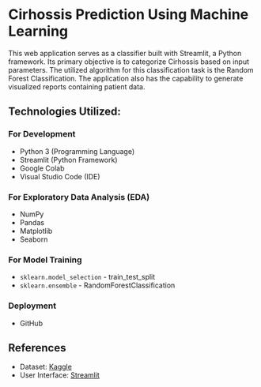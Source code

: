 # **Cirhossis Prediction Using Machine Learning**

This web application serves as a classifier built with Streamlit, a Python framework. Its primary objective is to categorize Cirhossis based on input parameters. The utilized algorithm for this classification task is the Random Forest Classification. The application also has the capability to generate visualized reports containing patient data.

## **Technologies Utilized:**

### For Development

- Python 3 (Programming Language)
- Streamlit (Python Framework)
- Google Colab
- Visual Studio Code (IDE)

### For Exploratory Data Analysis (EDA)

- NumPy
- Pandas
- Matplotlib
- Seaborn

### For Model Training

- `sklearn.model_selection` - train_test_split
- `sklearn.ensemble` - RandomForestClassification

### Deployment

- GitHub

## References

- Dataset: [Kaggle](https://www.kaggle.com/uciml/pima-indians-diabetes-database)
- User Interface: [Streamlit](https://streamlit.io/)
